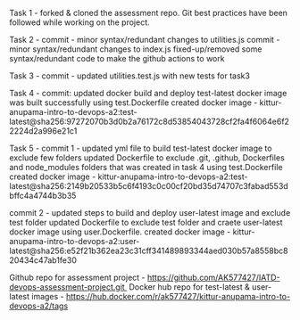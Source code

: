Task 1 -
forked & cloned the assessment repo.
Git best practices have been followed while working on the project.

Task 2 -
commit - minor syntax/redundant changes to utilities.js
commit - minor syntax/redundant changes to index.js
fixed-up/removed some syntax/redundant code to make the github actions to work

Task 3 - 
commit - updated utilities.test.js with new tests for task3

Task 4 -
commit: updated docker build and deploy
test-latest docker image was built successfully using test.Dockerfile 
created docker image - kittur-anupama-intro-to-devops-a2:test-latest@sha256:97272070b3d0b2a76172c8d53854043728cf2fa4f6064e6f22224d2a996e21c1 

Task 5 -
commit 1 - updated yml file to build test-latest docker image to exclude few folders
updated Dockerfile to exclude .git, .github, Dockerfiles and node_modules folders that was created in task 4 using test.Dockerfile
created docker image - kittur-anupama-intro-to-devops-a2:test-latest@sha256:2149b20533b5c6f4193c0c00cf20bd35d74707c3fabad553dbffc4a4744b3b35

commit 2 - updated steps to build and deploy user-latest image and exclude test folder
updated Dockerfile to exclude test folder and craete user-latest docker image using user.Dockerfile.
created docker image - kittur-anupama-intro-to-devops-a2:user-latest@sha256:e52f21b362ea23c31cff341489893344aed030b57a8558bc820434c47ab1fe30

Github repo for assessment project - https://github.com/AK577427/IATD-devops-assessment-project.git 
Docker hub repo for test-latest & user-latest images - https://hub.docker.com/r/ak577427/kittur-anupama-intro-to-devops-a2/tags
